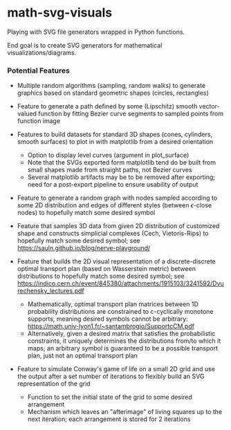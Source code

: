 # math-svg-visuals

Playing with SVG file generators wrapped in Python functions. 

End goal is to create SVG generators for mathematical visualizations/diagrams. 

### Potential Features
- Multiple random algorithms (sampling, random walks) to generate graphics based on standard geometric shapes (circles, rectangles)

- Feature to generate a path defined by some (Lipschitz) smooth vector-valued function by fitting Bezier curve segments to sampled points from function image

- Features to build datasets for standard 3D shapes (cones, cylinders, smooth surfaces) to plot in with matplotlib from a desired orientation
    - Option to display level curves (argument in plot_surface)
    - Note that the SVGs exported form matplotlib tend do be built from small shapes made from straight paths, not Bezier curves
    - Several matplotlib artifacts may be to be removed after exporting; need for a post-export pipeline to ensure usability of output

- Feature to generate a random graph with nodes sampled according to some 2D distribution and edges of different styles (between $\epsilon$-close nodes) to hopefully match some desired symbol

- Feature that samples 3D data from given 2D distribution of customized shape and constructs simplicial complexes (Cech, Vietoris-Rips) to hopefully match some desired symbol; see https://sauln.github.io/blog/nerve-playground/

- Feature that builds the 2D visual representation of a discrete-discrete optimal transport plan (based on Wasserstein metric) between distributions to hopefully match some desired symbol; see https://indico.cern.ch/event/845380/attachments/1915103/3241592/Dvurechensky_lectures.pdf
    - Mathematically, optimal transport plan matrices between 1D probability distributions are constrained to c-cyclically monotone supports, meaning desired symbols cannot be arbitrary: https://math.univ-lyon1.fr/~santambrogio/SupportcCM.pdf
    - Alternatively, given a desired matrix that satisfies the probabilistic constraints, it uniquely determines the distributions from/to which it maps; an arbitrary symbol is guaranteed to be a possible transport plan, just not an optimal transport plan

- Feature to simulate Conway's game of life on a small 2D grid and use the output after a set number of iterations to flexibly build an SVG representation of the grid
    - Function to set the initial state of the grid to some desired arrangement
    - Mechanism which leaves an "afterimage" of living squares up to the next iteration; each arrangement is stored for 2 iterations